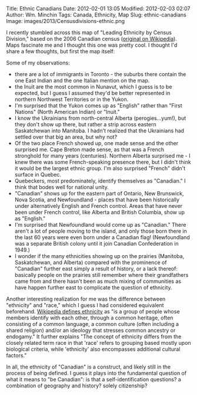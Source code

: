 Title: Ethnic Canadians
Date: 2012-02-01 13:05
Modified: 2012-02-03 02:07
Author: Wm. Minchin
Tags: Canada, Ethnicity, Map
Slug: ethnic-canadians
Image: images/2013/Censusdivisions-ethnic.png

I recently stumbled across this map of "Leading Ethnicity by Census Division,"
based on the 2006 Canadian census ([original on
Wikipedia](http://en.wikipedia.org/wiki/File:Censusdivisions-ethnic.png)). Maps
fascinate me and I thought this one was pretty cool. I thought I'd share a few
thoughts, but first the map itself:

Some of my observations:

-   there are a lot of immigrants in Toronto - the suburbs there contain the
    one East Indian and the one Italian mention on the map.
-   the Inuit are the most common in Nunavut, which I guess is to be expected,
    but I guess I assumed they'd be better represented in northern Northwest
    Territories or in the Yukon.
-   I'm surprised that the Yukon comes up as "English" rather than "First
    Nations" (North American Indian) or "Inuit."
-   I know the Ukrainians from north-central Alberta (perogies...yum!), but
    they don't show up there, but rather a strip across eastern Saskatchewan
    into Manitoba. I hadn't realized that the Ukrainians had settled over that
    big an area, but why not?
-   Of the two place French showed up, one made sense and the other surprised
    me. Cape Breton made sense, as that was a French stronghold for many years
    (centuries). Northern Alberta surprised me - I knew there was some
    French-speaking presence there, but I didn't think it would be the largest
    ethnic group. I'm also surprised "French" didn't surface in Quebec.
-   Quebeckers, most predominately, identify themselves as "Canadian." I think
    that bodes well for national unity.
-   "Canadian" shows up for the eastern part of Ontario, New Brunswick, Nova
    Scotia, and Newfoundland - places that have been historically under
    alternatively English and French control. Areas that have never been under
    French control, like Alberta and British Columbia, show up as "English."
-   I'm surprised that Newfoundland would come up as "Canadian." There aren't a
    lot of people moving to the island, and only those born there in the last
    60 years were even born under a Canadian flag! (Newfoundland was a separate
    British colony until it join Canadian Confederation in 1949.)
-   I wonder if the many ethnicities showing up on the prairies (Manitoba,
    Saskatchewan, and Alberta) compared with the prominence of "Canadian"
    further east simply a result of history, or a lack thereof: basically
    people on the prairies still remember where their grandfathers came from
    and there hasn't been as much mixing of communities as have happen further
    east to complicate the question of ethnicity.

Another interesting realization for me was the difference between "ethnicity"
and "race," which I guess I had considered equivalent beforehand. [Wikipedia
defines ethnicity](http://en.wikipedia.org/wiki/Ethnic_group) as "is a group of
people whose members identify with each other, through a common heritage, often
consisting of a common language, a common culture (often including a shared
religion) and/or an ideology that stresses common ancestry or endogamy." It
further explains "The concept of ethnicity differs from the closely related
term race in that 'race' refers to grouping based mostly upon biological
criteria, while 'ethnicity' also encompasses additional cultural factors."

In all, the ethnicity of "Canadian" is a construct, and likely still in the
process of being defined. I guess it plays into the fundamental question of
what it means to "be Canadian": is that a self-identification questions? a
combination of geography and history? solely citizenship?

